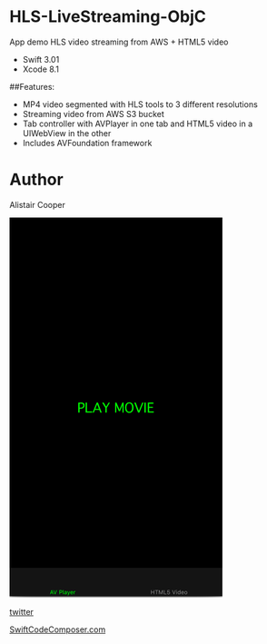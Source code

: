 # HLS-LiveStreaming-ObjC
App demo HLS video streaming from AWS + HTML5 video 

- Swift 3.01
- Xcode 8.1

##Features:
+ MP4 video segmented with HLS tools to 3 different resolutions
+ Streaming video from AWS S3 bucket
+ Tab controller with AVPlayer in one tab and HTML5 video in a UIWebView in the other
+ Includes AVFoundation framework 

# Author
Alistair Cooper

![Alt text](/LiveStreamingSS.png?raw=true "")

[twitter](https://www.twitter.com/swiftcomposer.com)

[SwiftCodeComposer.com](https://www.swiftcodecomposer.com)
